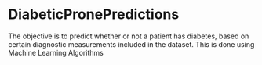 # DiabeticPronePredictions
The objective is to predict whether or not a patient has diabetes, based on certain diagnostic measurements included in the dataset.
This is done using Machine Learning Algorithms
